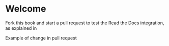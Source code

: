 # Welcome

Fork this book and start a pull request to test the Read the Docs integration, as explained in [](https://teachbooks.io/manual/features/pull_request_build.html)

Example of change in pull request
